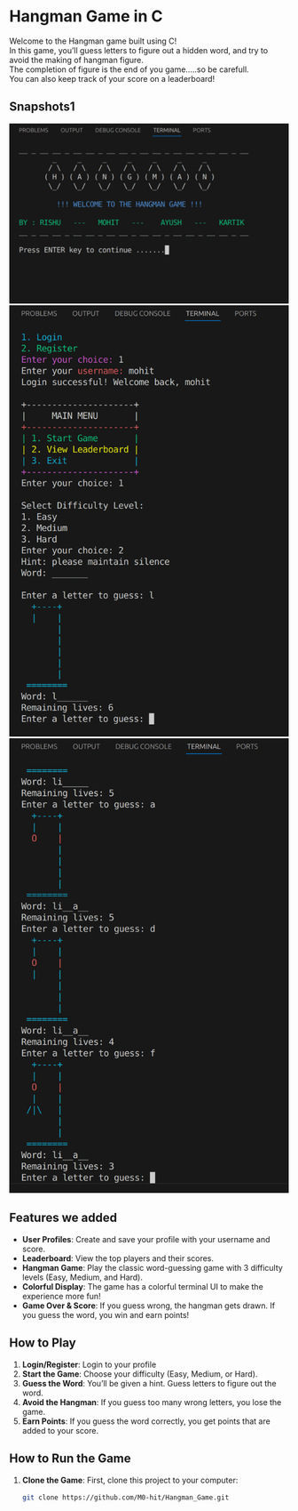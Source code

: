 # Hangman Game in C

Welcome to the Hangman game built using C!   
In this game, you’ll guess letters to figure out a hidden word, and try to avoid the making of hangman figure.  
The completion of figure is the end of you game.....so be carefull.   
You can also keep track of your score on a leaderboard!

## Snapshots1

![Snapshot 1](images/image_1.png)
![Snapshot 2](images/image_2.png)
![Snapshot 3](images/image_3.png)

## Features we added

- **User Profiles**: Create and save your profile with your username and score.
- **Leaderboard**: View the top players and their scores.
- **Hangman Game**: Play the classic word-guessing game with 3 difficulty levels (Easy, Medium, and Hard).
- **Colorful Display**: The game has a colorful terminal UI to make the experience more fun!
- **Game Over & Score**: If you guess wrong, the hangman gets drawn. If you guess the word, you win and earn points!

## How to Play

1. **Login/Register**: Login to your profile
2. **Start the Game**: Choose your difficulty (Easy, Medium, or Hard).
2. **Guess the Word**: You’ll be given a hint. Guess letters to figure out the word.
3. **Avoid the Hangman**: If you guess too many wrong letters, you lose the game. 
4. **Earn Points**: If you guess the word correctly, you get points that are added to your score.

## How to Run the Game

1. **Clone the Game**:
   First, clone this project to your computer:
   ```bash
   git clone https://github.com/M0-hit/Hangman_Game.git